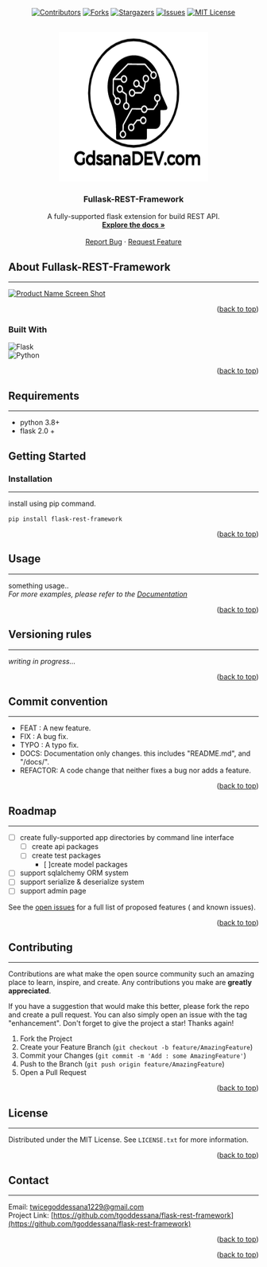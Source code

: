 <!-- Improved compatibility of back to top link: See: https://github.com/othneildrew/Best-README-Template/pull/73 -->
<a name="readme-top"></a>

<div align="center">

[![Contributors][contributors-shield]][contributors-url]
[![Forks][forks-shield]][forks-url]
[![Stargazers][stars-shield]][stars-url]
[![Issues][issues-shield]][issues-url]
[![MIT License][license-shield]][license-url]

</div>


<!-- PROJECT LOGO -->
<br />
<div align="center">
  <a href="https://github.com/tgoddessana/flask-rest-framework">
    <img src="images/logo.png" alt="Logo" width="300" height="300">
  </a>

<h3 align="center">Fullask-REST-Framework</h3>

  <p align="center">
    A fully-supported flask extension for build REST API.
    <br />
    <a href=""><strong>Explore the docs »</strong></a>
    <br />
    <br />
    <a href="">Report Bug</a>
    ·
    <a href="">Request Feature</a>
  </p>
</div>


<!-- ABOUT THE PROJECT -->

## About Fullask-REST-Framework

---

[![Product Name Screen Shot][product-screenshot]](https://example.com)

<p align="right">(<a href="#readme-top">back to top</a>)</p>

### Built With

![Flask][Flask]  
![Python][Python]



<p align="right">(<a href="#readme-top">back to top</a>)</p>



<!-- Requirements -->

## Requirements

---

- python 3.8+
- flask 2.0 +

<!-- GETTING STARTED -->

## Getting Started

### Installation

---

install using pip command.

   ```
   pip install flask-rest-framework
   ```

<p align="right">(<a href="#readme-top">back to top</a>)</p>



<!-- USAGE EXAMPLES -->

## Usage

---
something usage..  
_For more examples, please refer to the [Documentation](https://example.com)_

<p align="right">(<a href="#readme-top">back to top</a>)</p>

## Versioning rules

---
_writing in progress..._


<p align="right">(<a href="#readme-top">back to top</a>)</p>

## Commit convention

---

- FEAT : A new feature.
- FIX : A bug fix.
- TYPO : A typo fix.
- DOCS: Documentation only changes. this includes "README.md", and "/docs/".
- REFACTOR: A code change that neither fixes a bug nor adds a feature.

<p align="right">(<a href="#readme-top">back to top</a>)</p>

<!-- ROADMAP -->

## Roadmap

---

- [ ] create fully-supported app directories by command line interface
    - [ ] create api packages
    - [ ] create test packages
      - [ ]create model packages
- [ ] support sqlalchemy ORM system
- [ ] support serialize & deserialize system
- [ ] support admin page

See the [open issues](https://github.com/tgoddessana/flask-rest-framework/issues) for a full list of proposed features (
and known issues).

<p align="right">(<a href="#readme-top">back to top</a>)</p>



<!-- CONTRIBUTING -->

## Contributing

---

Contributions are what make the open source community such an amazing place to learn, inspire, and create. Any
contributions you make are **greatly appreciated**.

If you have a suggestion that would make this better, please fork the repo and create a pull request. You can also
simply open an issue with the tag "enhancement".
Don't forget to give the project a star! Thanks again!

1. Fork the Project
2. Create your Feature Branch (`git checkout -b feature/AmazingFeature`)
3. Commit your Changes (`git commit -m 'Add : some AmazingFeature'`)
4. Push to the Branch (`git push origin feature/AmazingFeature`)
5. Open a Pull Request

<p align="right">(<a href="#readme-top">back to top</a>)</p>



<!-- LICENSE -->

## License

---

Distributed under the MIT License. See `LICENSE.txt` for more information.

<p align="right">(<a href="#readme-top">back to top</a>)</p>



<!-- CONTACT -->

## Contact

---

Email: twicegoddessana1229@gmail.com  
Project Link: [https://github.com/tgoddessana/flask-rest-framework](https://github.com/tgoddessana/flask-rest-framework)

<p align="right">(<a href="#readme-top">back to top</a>)</p>


<p align="right">(<a href="#readme-top">back to top</a>)</p>



<!-- MARKDOWN LINKS & IMAGES -->
<!-- https://www.markdownguide.org/basic-syntax/#reference-style-links -->

[contributors-shield]: https://img.shields.io/github/contributors/tgoddessana/flask-rest-framework.svg?style=for-the-badge

[contributors-url]: https://github.com/tgoddessana/flask-rest-framework/graphs/contributors

[forks-shield]: https://img.shields.io/github/forks/tgoddessana/flask-rest-framework.svg?style=for-the-badge

[forks-url]: https://github.com/tgoddessana/flask-rest-framework/network/members

[stars-shield]: https://img.shields.io/github/stars/tgoddessana/flask-rest-framework.svg?style=for-the-badge

[stars-url]: https://github.com/tgoddessana/flask-rest-framework/stargazers

[issues-shield]: https://img.shields.io/github/issues/tgoddessana/flask-rest-framework.svg?style=for-the-badge

[issues-url]: https://github.com/tgoddessana/flask-rest-framework/issues

[license-shield]: https://img.shields.io/github/license/tgoddessana/flask-rest-framework.svg?style=for-the-badge

[license-url]: https://github.com/tgoddessana/flask-rest-framework/blob/master/LICENSE.txt

[product-screenshot]: images/screenshot.png

[Flask]: https://img.shields.io/badge/flask-00000?style=for-the-badge&logo=flask&logoColor=white

[Python]: https://img.shields.io/badge/python-306998?style=for-the-badge&logo=python&logoColor=white


